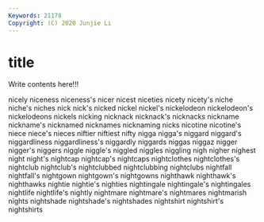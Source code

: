 ```yaml
---
Keywords: 21178
Copyright: (C) 2020 Junjie Li
---
```


# title

Write contents here!!!

nicely 
niceness 
niceness's 
nicer 
nicest 
niceties 
nicety 
nicety's
niche 
niche's 
niches 
nick 
nick's 
nicked 
nickel 
nickel's 
nickelodeon 
nickelodeon's
nickelodeons 
nickels 
nicking 
nicknack 
nicknack's 
nicknacks 
nickname 
nickname's 
nicknamed 
nicknames
nicknaming 
nicks 
nicotine 
nicotine's 
niece 
niece's 
nieces 
niftier 
niftiest 
nifty
nigga 
nigga's 
niggard 
niggard's 
niggardliness 
niggardliness's 
niggardly 
niggards 
niggas 
niggaz
nigger 
nigger's 
niggers 
niggle 
niggle's 
niggled 
niggles 
niggling 
nigh 
nigher
nighest 
night 
night's 
nightcap 
nightcap's 
nightcaps 
nightclothes 
nightclothes's 
nightclub 
nightclub's
nightclubbed 
nightclubbing 
nightclubs 
nightfall 
nightfall's 
nightgown 
nightgown's 
nightgowns 
nighthawk 
nighthawk's
nighthawks 
nightie 
nightie's 
nighties 
nightingale 
nightingale's 
nightingales 
nightlife 
nightlife's 
nightly
nightmare 
nightmare's 
nightmares 
nightmarish 
nights 
nightshade 
nightshade's 
nightshades 
nightshirt 
nightshirt's
nightshirts 

